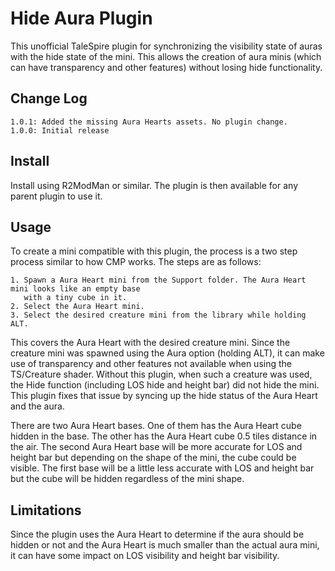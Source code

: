 # Hide Aura Plugin

This unofficial TaleSpire plugin for synchronizing the visibility state of auras with the hide
state of the mini. This allows the creation of aura minis (which can have transparency and other
features) without losing hide functionality.  

## Change Log

```
1.0.1: Added the missing Aura Hearts assets. No plugin change.
1.0.0: Initial release
```

## Install

Install using R2ModMan or similar. The plugin is then available for any parent plugin to use it.

## Usage

To create a mini compatible with this plugin, the process is a two step process similar to how
CMP works. The steps are as follows:

```
1. Spawn a Aura Heart mini from the Support folder. The Aura Heart mini looks like an empty base
   with a tiny cube in it.
2. Select the Aura Heart mini.
3. Select the desired creature mini from the library while holding ALT.
```

This covers the Aura Heart with the desired creature mini. Since the creature mini was spawned
using the Aura option (holding ALT), it can make use of transparency and other features not
available when using the TS/Creature shader. Without this plugin, when such a creature was used,
the Hide function (including LOS hide and height bar) did not hide the mini. This plugin fixes
that issue by syncing up the hide status of the Aura Heart and the aura.

There are two Aura Heart bases. One of them has the Aura Heart cube hidden in the base. The other
has the Aura Heart cube 0.5 tiles distance in the air. The second Aura Heart base will be more
accurate for LOS and height bar but depending on the shape of the mini, the cube could be visible.
The first base will be a little less accurate with LOS and height bar but the cube will be hidden
regardless of the mini shape.  


## Limitations

Since the plugin uses the Aura Heart to determine if the aura should be hidden or not and the
Aura Heart is much smaller than the actual aura mini, it can have some impact on LOS visibility
and height bar visibility.
